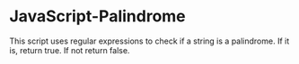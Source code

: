 # JavaScript-Palindrome
This script uses regular expressions to check if a string is a palindrome. If it is, return true. If not return false.
